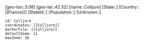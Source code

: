 ﻿---
location: [42.52,3.08]
mapzoom: [7,12] 
mapmarker: city 
type: City
tags:
- geo/City


SpocWebEntityId: 29643
isDeleted: false
confidential: public

---
[geo-lon::3.08]
[geo-lat::42.52]
[name::Colljure]
[State::]
[Country::[[France]]]
[StateId::]
[Population::]
[Unknown::]


```leaflet
id: Colljure
coordinates: [[Colljure]]
markerFile: [[Colljure]]
defaultZoom: 11 
maxZoom: 18
```
